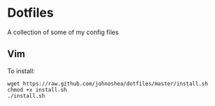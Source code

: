 # Dotfiles

A collection of some of my config files

## Vim

To install:

    wget https://raw.github.com/johnoshea/dotfiles/master/install.sh
    chmod +x install.sh
    ./install.sh
